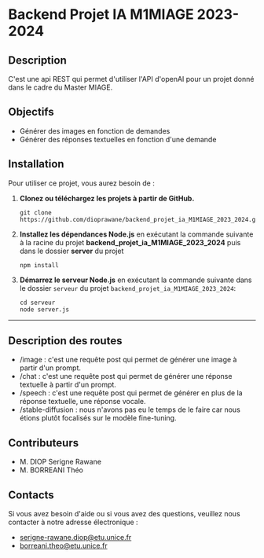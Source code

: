# Backend Projet IA M1MIAGE 2023-2024

## Description

C'est une api REST qui permet d'utiliser l'API d'openAI pour un projet donné dans le cadre du Master MIAGE.

## Objectifs
* Générer des images en fonction de demandes
* Générer des réponses textuelles en fonction d'une demande


## Installation

Pour utiliser ce projet, vous aurez besoin de :

1. **Clonez ou téléchargez les projets à partir de GitHub.**
   ```
   git clone https://github.com/dioprawane/backend_projet_ia_M1MIAGE_2023_2024.git
   ```

2. **Installez les dépendances Node.js** en exécutant la commande suivante à la racine du projet **backend_projet_ia_M1MIAGE_2023_2024** puis dans le dossier **server** du projet
   ```
   npm install
   ```


3. **Démarrez le serveur Node.js** en exécutant la commande suivante dans le dossier `serveur` du projet `backend_projet_ia_M1MIAGE_2023_2024`:

   ```
   cd serveur
   node server.js
   ```

-------------------------------------------------------------------------------------------

## Description des routes 

* /image : c'est une requête post qui permet de générer une image à partir d'un prompt.
* /chat :  c'est une requête post qui permet de générer une réponse textuelle à partir d'un prompt.
* /speech : c'est une requête post qui permet de générer en plus de la réponse textuelle, une réponse vocale.
* /stable-diffusion : nous n'avons pas eu le temps de le faire car nous étions plutôt focalisés sur le modèle fine-tuning.

## Contributeurs

- M. DIOP Serigne Rawane
- M. BORREANI Théo

## Contacts

Si vous avez besoin d'aide ou si vous avez des questions, veuillez nous contacter à notre adresse électronique :

- serigne-rawane.diop@etu.unice.fr
- borreani.theo@etu.unice.fr
